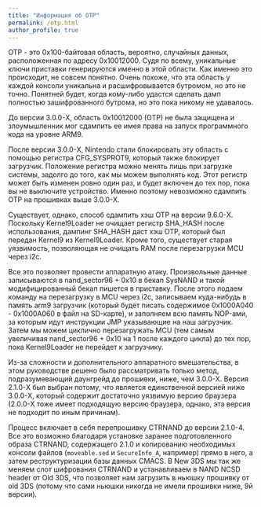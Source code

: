 ```yaml
---
title: "Информация об OTP"
permalink: /otp.html
author_profile: true
---
```


OTP - это 0x100-байтовая область, вероятно, случайных данных, расположенная по адресу 0x10012000. Судя по всему, уникальные ключи приставки генерируются именно в этой области. Как именно это происходит, не совсем понятно. Очень похоже, что эта область у каждой консоли уникальна и расшифровывается бутромом, но это не точно. Понятней будет, когда кому-либо удастся сделать дамп полностью зашифрованного бутрома, но это пока никому не удавалось. 

До версии 3.0.0-X, область 0x10012000 (OTP) не была защищена и злоумышленник мог сдампить ее имея права на запуск программного кода на уровне ARM9.

После версии 3.0.0-X, Nintendo стали блокировать эту область с помощью регистра CFG_SYSPROT9, который также блокирует загрузчик. Положение регистра можно менять лишь при загрузке системы, задолго до того, как мы можем выполнять код. Этот регистр может быть изменен ровно один раз, и будет включен до тех пор, пока вы не выключите устройство. Именно поэтому невозможно сдампить OTP на прошивках выше 3.0.0-X.

Существует, однако, способ сдампить хэш OTP на версии 9.6.0-X. Поскольку Kernel9Loader не очищает регистр SHA_HASH после использования, дампинг SHA_HASH даст хэш OTP, который был передан Kernel9 из Kernel9Loader. Кроме того, существует старая уязвимость, позволяющая не очищать RAM после перезагрузки MCU через i2c. 

Все это позволяет провести аппаратную атаку. Произвольные данные записываются в nand_sector96 + 0x10 в бекап SysNAND и такой модифицированный бекап пишется в приставку. После этого подаем команду на перезагрузку в MCU через i2c, записываем куда-нибудь в память arm9 загрузчик (который будет писать содержимое 0x1000A040 - 0x1000A060 в файл на SD-карте), и заполняем всю память NOP-ами, за которым идут инструкции JMP указывающие на наш загрузчик. Затем мы можем циклично перезагружать MCU (тем самым увеличивая nand_sector96 + 0х10 на 1 после каждого цикла) до тех пор, пока Kernel9Loader не перейдет к загрузчику.

Из-за сложности и дополнительного аппаратного вмешательства, в этом руководстве решено было рассматривать только метод, подразумевающий даунгрейд до прошивки, ниже, чем 3.0.0-X. Версия 2.1.0-X был выбран потому, что является единственной версией ниже 3.0.0-X, который содержит достаточно уязвимую версию браузера (2.0.0-X тоже имеет подходящую версию браузера, однако, эта версия не подходит по иным причинам).

Процесс включает в себя перепрошивку CTRNAND до версии 2.1.0-4. Все это возможно благодаря установке заранее подготовленного образа CTRNAND, содержащего 2.1.0 и копированию необходимых консоли файлов (`moveable.sed` и `SecureInfo_A`, например) прямо в него, а затем реструктуризации базы данных CMACS. В New 3DS мы так же меняем слот шифрования CTRNAND и устанавливаем в NAND NCSD header от Old 3DS, что позволяет нам загрузить в ньюшку прошивку от old 3DS (потому что сами ньюшки никогда не имели прошивки ниже, 9й версии).
